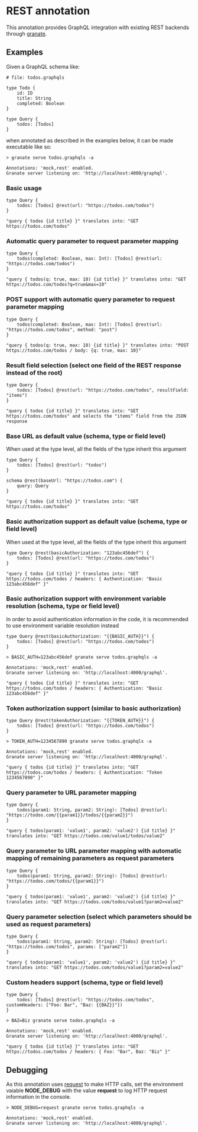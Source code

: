 # REST annotation

This annotation provides GraphQL integration with existing REST backends through [granate](https://github.com/almilo/granate).

## Examples

Given a GraphQL schema like:

```
# file: todos.graphqls

type Todo {
    id: ID
    title: String
    completed: Boolean
}

type Query {
    todos: [Todos]
}
```

when annotated as described in the examples below, it can be made executable like so:

```
> granate serve todos.graphqls -a

Annotations: 'mock,rest' enabled.
Granate server listening on: 'http://localhost:4000/graphql'.
```

### Basic usage

```
type Query {
    todos: [Todos] @rest(url: "https://todos.com/todos")
}
```

```
"query { todos {id title} }" translates into: "GET https://todos.com/todos"
```

### Automatic query parameter to request parameter mapping

```
type Query {
    todos(completed: Boolean, max: Int): [Todos] @rest(url: "https://todos.com/todos")
}
```

```
"query { todos(q: true, max: 10) {id title} }" translates into: "GET https://todos.com/todos?q=true&max=10"
```

### POST support with automatic query parameter to request parameter mapping

```
type Query {
    todos(completed: Boolean, max: Int): [Todos] @rest(url: "https://todos.com/todos", method: "post")
}
```

```
"query { todos(q: true, max: 10) {id title} }" translates into: "POST https://todos.com/todos / body: {q: true, max: 10}"
```

### Result field selection (select one field of the REST response instead of the root)

```
type Query {
    todos: [Todos] @rest(url: "https://todos.com/todos", resultField: "items")
}
```

```
"query { todos {id title} }" translates into: "GET https://todos.com/todos" and selects the "items" field from the JSON response
```

### Base URL as default value (schema, type or field level)
When used at the type level, all the fields of the type inherit this argument

```
type Query {
    todos: [Todos] @rest(url: "todos")
}

schema @rest(baseUrl: "https://todos.com") {
    query: Query
}
```

```
"query { todos {id title} }" translates into: "GET https://todos.com/todos"
```

### Basic authorization support as default value (schema, type or field level)
When used at the type level, all the fields of the type inherit this argument

```
type Query @rest(basicAuthorization: "123abc456def") {
    todos: [Todos] @rest(url: "https://todos.com/todos")
}
```

```
"query { todos {id title} }" translates into: "GET https://todos.com/todos / headers: { Authentication: "Basic 123abc456def" }"
```

### Basic authorization support with environment variable resolution (schema, type or field level)
In order to avoid authentication information in the code, it is recommended to use environment variable resolution instead

```
type Query @rest(basicAuthorization: "{{BASIC_AUTH}}") {
    todos: [Todos] @rest(url: "https://todos.com/todos")
}
```

```
> BASIC_AUTH=123abc456def granate serve todos.graphqls -a

Annotations: 'mock,rest' enabled.
Granate server listening on: 'http://localhost:4000/graphql'.
```

```
"query { todos {id title} }" translates into: "GET https://todos.com/todos / headers: { Authentication: "Basic 123abc456def" }"
```

### Token authorization support (similar to basic authorization)

```
type Query @rest(tokenAuthorization: "{{TOKEN_AUTH}}") {
    todos: [Todos] @rest(url: "https://todos.com/todos")
}
```

```
> TOKEN_AUTH=1234567890 granate serve todos.graphqls -a

Annotations: 'mock,rest' enabled.
Granate server listening on: 'http://localhost:4000/graphql'.
```

```
"query { todos {id title} }" translates into: "GET https://todos.com/todos / headers: { Authentication: "Token 1234567890" }"
```

### Query parameter to URL parameter mapping

```
type Query {
    todos(param1: String, param2: String): [Todos] @rest(url: "https://todos.com/{{param1}}/todos/{{param2}}")
}
```

```
"query { todos(param1: 'value1', param2: 'value2') {id title} }" translates into: "GET https://todos.com/value1/todos/value2"
```

### Query parameter to URL parameter mapping with automatic mapping of remaining parameters as request parameters

```
type Query {
    todos(param1: String, param2: String): [Todos] @rest(url: "https://todos.com/todos/{{param1}}")
}
```

```
"query { todos(param1: 'value1', param2: 'value2') {id title} }" translates into: "GET https://todos.com/todos/value1?param2=value2"
```

### Query parameter selection (select which parameters should be used as request parameters)

```
type Query {
    todos(param1: String, param2: String): [Todos] @rest(url: "https://todos.com/todos", params: ["param2"])
}
```

```
"query { todos(param1: 'value1', param2: 'value2') {id title} }" translates into: "GET https://todos.com/todos/value1?param2=value2"
```

### Custom headers support (schema, type or field level)

```
type Query {
    todos: [Todos] @rest(url: "https://todos.com/todos", customHeaders: ["Foo: Bar", "Baz: {{BAZ}}"])
}
```

```
> BAZ=Biz granate serve todos.graphqls -a

Annotations: 'mock,rest' enabled.
Granate server listening on: 'http://localhost:4000/graphql'.
```

```
"query { todos {id title} }" translates into: "GET https://todos.com/todos / headers: { Foo: "Bar", Baz: "Biz" }"
```

## Debugging

As this annotation uses [request](https://github.com/request/request) to make HTTP calls, set the environment vaiable
**NODE_DEBUG** with the value **request** to log HTTP request information in the console.

```
> NODE_DEBUG=request granate serve todos.graphqls -a

Annotations: 'mock,rest' enabled.
Granate server listening on: 'http://localhost:4000/graphql'.
```
